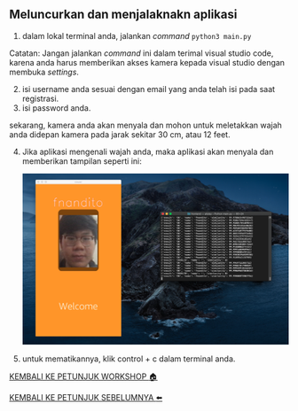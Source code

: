 ## Meluncurkan dan menjalaknakn aplikasi

1. dalam lokal terminal anda, jalankan *command* `python3 main.py`

Catatan: Jangan jalankan *command* ini dalam terimal visual studio code, karena anda harus memberikan akses kamera kepada visual studio dengan membuka *settings*.

2. isi username anda sesuai dengan email yang anda telah isi pada saat registrasi.
3. isi password anda.

sekarang, kamera anda akan menyala dan mohon untuk meletakkan wajah anda didepan kamera pada jarak sekitar 30 cm, atau 12 feet.

4. Jika aplikasi mengenali wajah anda, maka aplikasi akan menyala dan memberikan tampilan seperti ini:

    ![](../../images/LaunchApp/4.png)

5. untuk mematikannya, klik control + c dalam terminal anda.

[KEMBALI KE PETUNJUK WORKSHOP :house:](../../IndonesiaGuide.md)

[KEMBALI KE PETUNJUK SEBELUMNYA :arrow_left:](ConfigureApp.md)